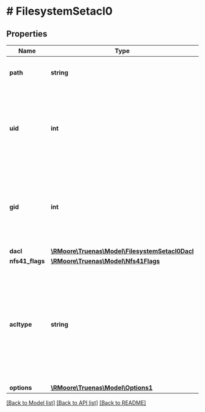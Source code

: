 # # FilesystemSetacl0

## Properties

Name | Type | Description | Notes
------------ | ------------- | ------------- | -------------
**path** | **string** | &#x60;path&#x60; full path to directory or file. | [optional]
**uid** | **int** | &#x60;uid&#x60; the desired UID of the file user. If set to None (the default), then user is not changed. | [optional]
**gid** | **int** | &#x60;gid&#x60; the desired GID of the file group. If set to None (the default), then group is not changed. | [optional]
**dacl** | [**\RMoore\Truenas\Model\FilesystemSetacl0Dacl**](FilesystemSetacl0Dacl.md) |  | [optional]
**nfs41_flags** | [**\RMoore\Truenas\Model\Nfs41Flags**](Nfs41Flags.md) |  | [optional]
**acltype** | **string** | &#x60;dacl&#x60; ACL entries. Formatting depends on the underlying &#x60;acltype&#x60;. NFS4ACL requires NFSv4 entries. POSIX1e requires POSIX1e entries. | [optional]
**options** | [**\RMoore\Truenas\Model\Options1**](Options1.md) |  | [optional]

[[Back to Model list]](../../README.md#models) [[Back to API list]](../../README.md#endpoints) [[Back to README]](../../README.md)
